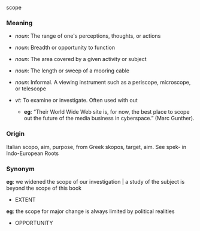 scope
### Meaning
+ _noun_: The range of one's perceptions, thoughts, or actions
+ _noun_: Breadth or opportunity to function
+ _noun_: The area covered by a given activity or subject
+ _noun_: The length or sweep of a mooring cable
+ _noun_: Informal. A viewing instrument such as a periscope, microscope, or telescope

+ _vt_: To examine or investigate. Often used with out
    + __eg__: “Their World Wide Web site is, for now, the best place to scope out the future of the media business in cyberspace.” (Marc Gunther).

### Origin

Italian scopo, aim, purpose, from Greek skopos, target, aim. See spek- in Indo-European Roots

### Synonym

__eg__: we widened the scope of our investigation | a study of the subject is beyond the scope of this book

+ EXTENT

__eg__: the scope for major change is always limited by political realities

+ OPPORTUNITY


